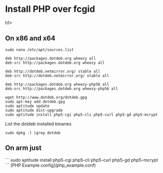 <h1>Install PHP over fcgid</h1>h1>

<h2>On x86 and x64</h2>

```
sudo nano /etc/apt/sources.list
```

```
deb http://packages.dotdeb.org wheezy all
deb-src http://packages.dotdeb.org wheezy all

deb http://dotdeb.netmirror.org/ stable all
deb-src http://dotdeb.netmirror.org/ stable all

deb http://packages.dotdeb.org wheezy-php56 all
deb-src http://packages.dotdeb.org wheezy-php56 all
```

```
wget http://www.dotdeb.org/dotdeb.gpg
sudo apt-key add dotdeb.gpg
sudo aptitude update
sudo aptitude dist-upgrade
sudo aptitude install php5-cgi php5-cli php5-curl php5-gd php5-mcrypt
```

List the dotdeb installed binaries
```
sudo dpkg -l |grep dotdeb 
```


<h2>On arm just</h2>
```
sudo aptitude install php5-cgi php5-cli php5-curl php5-gd php5-mcrypt
```
[PHP Example config](php_example.conf)

